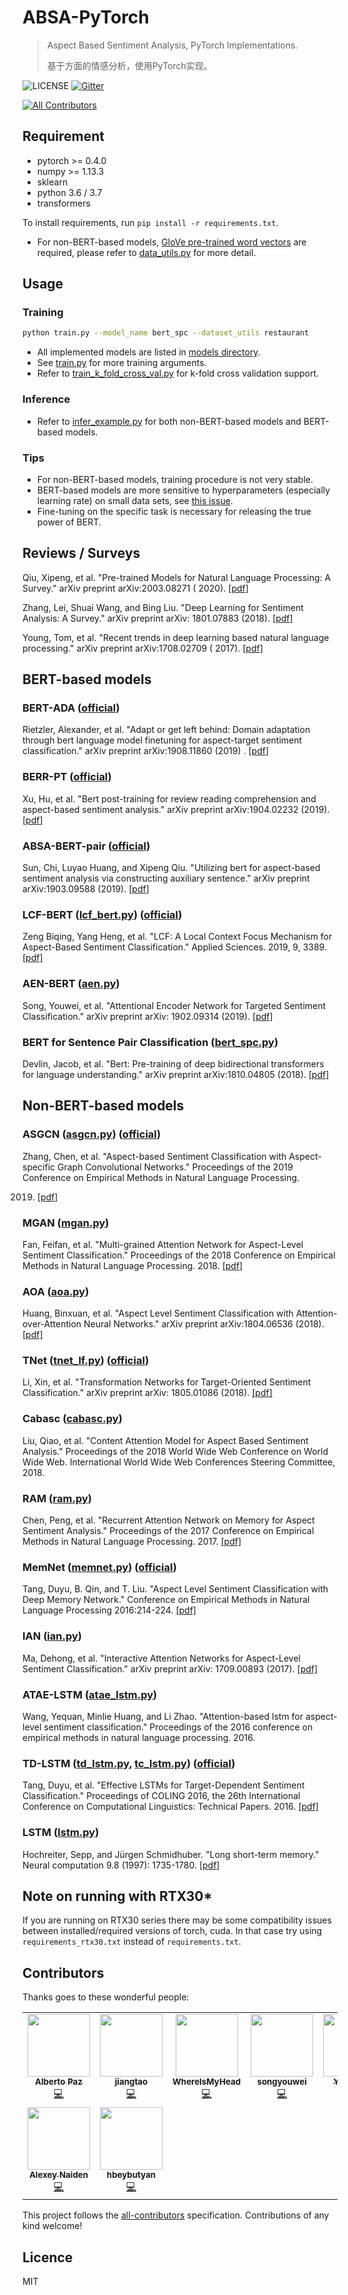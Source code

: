 # ABSA-PyTorch

> Aspect Based Sentiment Analysis, PyTorch Implementations.
>
> 基于方面的情感分析，使用PyTorch实现。

![LICENSE](https://img.shields.io/packagist/l/doctrine/orm.svg)
[![Gitter](https://badges.gitter.im/ABSA-PyTorch/community.svg)](https://gitter.im/ABSA-PyTorch/community?utm_source=badge&utm_medium=badge&utm_campaign=pr-badge)
<!-- ALL-CONTRIBUTORS-BADGE:START - Do not remove or modify this section -->
[![All Contributors](https://img.shields.io/badge/all_contributors-9-orange.svg?style=flat-square)](#contributors-)
<!-- ALL-CONTRIBUTORS-BADGE:END -->

## Requirement

* pytorch >= 0.4.0
* numpy >= 1.13.3
* sklearn
* python 3.6 / 3.7
* transformers

To install requirements, run `pip install -r requirements.txt`.

* For non-BERT-based models,
  [GloVe pre-trained word vectors](https://github.com/stanfordnlp/GloVe#download-pre-trained-word-vectors) are required,
  please refer to [data_utils.py](./data_utils.py) for more detail.

## Usage

### Training

```sh
python train.py --model_name bert_spc --dataset_utils restaurant
```

* All implemented models are listed in [models directory](./models/).
* See [train.py](./train.py) for more training arguments.
* Refer to [train_k_fold_cross_val.py](./train_k_fold_cross_val.py) for k-fold cross validation support.

### Inference

* Refer to [infer_example.py](./infer_example.py) for both non-BERT-based models and BERT-based models.

### Tips

* For non-BERT-based models, training procedure is not very stable.
* BERT-based models are more sensitive to hyperparameters (especially learning rate) on small data sets,
  see [this issue](https://github.com/songyouwei/ABSA-PyTorch/issues/27).
* Fine-tuning on the specific task is necessary for releasing the true power of BERT.

## Reviews / Surveys

Qiu, Xipeng, et al. "Pre-trained Models for Natural Language Processing: A Survey." arXiv preprint arXiv:2003.08271 (
2020). [[pdf]](https://arxiv.org/pdf/2003.08271)

Zhang, Lei, Shuai Wang, and Bing Liu. "Deep Learning for Sentiment Analysis: A Survey." arXiv preprint arXiv:
1801.07883 (2018). [[pdf]](https://arxiv.org/pdf/1801.07883)

Young, Tom, et al. "Recent trends in deep learning based natural language processing." arXiv preprint arXiv:1708.02709 (
2017). [[pdf]](https://arxiv.org/pdf/1708.02709)

## BERT-based models

### BERT-ADA ([official](https://github.com/deepopinion/domain-adapted-atsc))

Rietzler, Alexander, et al. "Adapt or get left behind: Domain adaptation through bert language model finetuning for
aspect-target sentiment classification." arXiv preprint arXiv:1908.11860 (2019)
. [[pdf](https://arxiv.org/pdf/1908.11860)]

### BERR-PT ([official](https://github.com/howardhsu/BERT-for-RRC-ABSA))

Xu, Hu, et al. "Bert post-training for review reading comprehension and aspect-based sentiment analysis." arXiv preprint
arXiv:1904.02232 (2019). [[pdf](https://arxiv.org/pdf/1904.02232)]

### ABSA-BERT-pair ([official](https://github.com/HSLCY/ABSA-BERT-pair))

Sun, Chi, Luyao Huang, and Xipeng Qiu. "Utilizing bert for aspect-based sentiment analysis via constructing auxiliary
sentence." arXiv preprint arXiv:1903.09588 (2019). [[pdf](https://arxiv.org/pdf/1903.09588.pdf)]

### LCF-BERT ([lcf_bert.py](./models/lcf_bert.py)) ([official](https://github.com/yangheng95/LCF-ABSA))

Zeng Biqing, Yang Heng, et al. "LCF: A Local Context Focus Mechanism for Aspect-Based Sentiment Classification." Applied
Sciences. 2019, 9, 3389. [[pdf]](https://www.mdpi.com/2076-3417/9/16/3389/pdf)

### AEN-BERT ([aen.py](models/aen.py))

Song, Youwei, et al. "Attentional Encoder Network for Targeted Sentiment Classification." arXiv preprint arXiv:
1902.09314 (2019). [[pdf]](https://arxiv.org/pdf/1902.09314.pdf)

### BERT for Sentence Pair Classification ([bert_spc.py](./models/bert_spc.py))

Devlin, Jacob, et al. "Bert: Pre-training of deep bidirectional transformers for language understanding." arXiv preprint
arXiv:1810.04805 (2018). [[pdf]](https://arxiv.org/pdf/1810.04805.pdf)

## Non-BERT-based models

### ASGCN ([asgcn.py](models/asgcn.py)) ([official](https://github.com/GeneZC/ASGCN))

Zhang, Chen, et al. "Aspect-based Sentiment Classification with Aspect-specific Graph Convolutional Networks."
Proceedings of the 2019 Conference on Empirical Methods in Natural Language Processing.

2019. [[pdf]](https://www.aclweb.org/anthology/D19-1464)

### MGAN ([mgan.py](models/mgan.py))

Fan, Feifan, et al. "Multi-grained Attention Network for Aspect-Level Sentiment Classification." Proceedings of the 2018
Conference on Empirical Methods in Natural Language Processing. 2018. [[pdf]](http://aclweb.org/anthology/D18-1380)

### AOA ([aoa.py](models/aoa.py))

Huang, Binxuan, et al. "Aspect Level Sentiment Classification with Attention-over-Attention Neural Networks." arXiv
preprint arXiv:1804.06536 (2018). [[pdf]](https://arxiv.org/pdf/1804.06536.pdf)

### TNet ([tnet_lf.py](models/tnet_lf.py)) ([official](https://github.com/lixin4ever/TNet))

Li, Xin, et al. "Transformation Networks for Target-Oriented Sentiment Classification." arXiv preprint arXiv:
1805.01086 (2018). [[pdf]](https://arxiv.org/pdf/1805.01086)

### Cabasc ([cabasc.py](models/cabasc.py))

Liu, Qiao, et al. "Content Attention Model for Aspect Based Sentiment Analysis." Proceedings of the 2018 World Wide Web
Conference on World Wide Web. International World Wide Web Conferences Steering Committee, 2018.

### RAM ([ram.py](models/ram.py))

Chen, Peng, et al. "Recurrent Attention Network on Memory for Aspect Sentiment Analysis." Proceedings of the 2017
Conference on Empirical Methods in Natural Language Processing. 2017. [[pdf]](http://www.aclweb.org/anthology/D17-1047)

### MemNet ([memnet.py](models/memnet.py)) ([official](https://drive.google.com/open?id=1Hc886aivHmIzwlawapzbpRdTfPoTyi1U))

Tang, Duyu, B. Qin, and T. Liu. "Aspect Level Sentiment Classification with Deep Memory Network." Conference on
Empirical Methods in Natural Language Processing 2016:214-224. [[pdf]](https://arxiv.org/pdf/1605.08900)

### IAN ([ian.py](models/ian.py))

Ma, Dehong, et al. "Interactive Attention Networks for Aspect-Level Sentiment Classification." arXiv preprint arXiv:
1709.00893 (2017). [[pdf]](https://arxiv.org/pdf/1709.00893)

### ATAE-LSTM ([atae_lstm.py](models/atae_lstm.py))

Wang, Yequan, Minlie Huang, and Li Zhao. "Attention-based lstm for aspect-level sentiment classification." Proceedings
of the 2016 conference on empirical methods in natural language processing. 2016.

### TD-LSTM ([td_lstm.py](models/td_lstm.py), [tc_lstm.py](models/tc_lstm.py)) ([official](https://drive.google.com/open?id=17RF8MZs456ov9MDiUYZp0SCGL6LvBQl6))

Tang, Duyu, et al. "Effective LSTMs for Target-Dependent Sentiment Classification." Proceedings of COLING 2016, the 26th
International Conference on Computational Linguistics: Technical Papers. 2016. [[pdf]](https://arxiv.org/pdf/1512.01100)

### LSTM ([lstm.py](models/lstm.py))

Hochreiter, Sepp, and Jürgen Schmidhuber. "Long short-term memory." Neural computation 9.8 (1997):
1735-1780. [[pdf](http://citeseerx.ist.psu.edu/viewdoc/download?doi=10.1.1.676.4320&rep=rep1&type=pdf)]

## Note on running with RTX30*

If you are running on RTX30 series there may be some compatibility issues between installed/required versions of torch,
cuda. In that case try using `requirements_rtx30.txt` instead of `requirements.txt`.

## Contributors

Thanks goes to these wonderful people:

<!-- ALL-CONTRIBUTORS-LIST:START - Do not remove or modify this section -->
<!-- prettier-ignore-start -->
<!-- markdownlint-disable -->
<table>
  <tr>
    <td align="center"><a href="https://github.com/AlbertoPaz"><img src="https://avatars2.githubusercontent.com/u/36967362?v=4?s=100" width="100px;" alt=""/><br /><sub><b>Alberto Paz</b></sub></a><br /><a href="https://github.com/songyouwei/ABSA-PyTorch/commits?author=AlbertoPaz" title="Code">💻</a></td>
    <td align="center"><a href="http://taojiang0923@gmail.com"><img src="https://avatars0.githubusercontent.com/u/37891032?v=4?s=100" width="100px;" alt=""/><br /><sub><b>jiangtao </b></sub></a><br /><a href="https://github.com/songyouwei/ABSA-PyTorch/commits?author=jiangtaojy" title="Code">💻</a></td>
    <td align="center"><a href="https://genezc.github.io"><img src="https://avatars0.githubusercontent.com/u/24239326?v=4?s=100" width="100px;" alt=""/><br /><sub><b>WhereIsMyHead</b></sub></a><br /><a href="https://github.com/songyouwei/ABSA-PyTorch/commits?author=GeneZC" title="Code">💻</a></td>
    <td align="center"><a href="https://github.com/songyouwei"><img src="https://avatars1.githubusercontent.com/u/2573291?v=4?s=100" width="100px;" alt=""/><br /><sub><b>songyouwei</b></sub></a><br /><a href="https://github.com/songyouwei/ABSA-PyTorch/commits?author=songyouwei" title="Code">💻</a></td>
    <td align="center"><a href="https://github.com/yangheng95"><img src="https://avatars2.githubusercontent.com/u/51735130?v=4?s=100" width="100px;" alt=""/><br /><sub><b>YangHeng</b></sub></a><br /><a href="https://github.com/songyouwei/ABSA-PyTorch/commits?author=yangheng95" title="Code">💻</a></td>
    <td align="center"><a href="https://github.com/rmarcacini"><img src="https://avatars0.githubusercontent.com/u/40037976?v=4?s=100" width="100px;" alt=""/><br /><sub><b>rmarcacini</b></sub></a><br /><a href="https://github.com/songyouwei/ABSA-PyTorch/commits?author=rmarcacini" title="Code">💻</a></td>
    <td align="center"><a href="https://github.com/ZhangYikaii"><img src="https://avatars1.githubusercontent.com/u/46623714?v=4?s=100" width="100px;" alt=""/><br /><sub><b>Yikai Zhang</b></sub></a><br /><a href="https://github.com/songyouwei/ABSA-PyTorch/commits?author=ZhangYikaii" title="Code">💻</a></td>
  </tr>
  <tr>
    <td align="center"><a href="https://github.com/anayden"><img src="https://avatars0.githubusercontent.com/u/17383?v=4?s=100" width="100px;" alt=""/><br /><sub><b>Alexey Naiden</b></sub></a><br /><a href="https://github.com/songyouwei/ABSA-PyTorch/commits?author=anayden" title="Code">💻</a></td>
    <td align="center"><a href="https://github.com/hbeybutyan"><img src="https://avatars.githubusercontent.com/u/16852864?v=4?s=100" width="100px;" alt=""/><br /><sub><b>hbeybutyan</b></sub></a><br /><a href="https://github.com/songyouwei/ABSA-PyTorch/commits?author=hbeybutyan" title="Code">💻</a></td>
  </tr>
</table>

<!-- markdownlint-restore -->
<!-- prettier-ignore-end -->

<!-- ALL-CONTRIBUTORS-LIST:END -->

This project follows the [all-contributors](https://github.com/all-contributors/all-contributors) specification.
Contributions of any kind welcome!

## Licence

MIT
